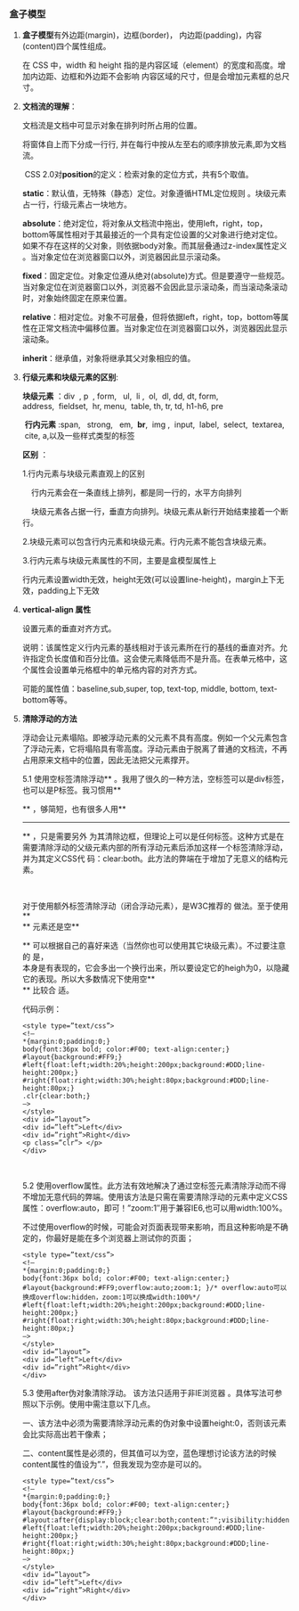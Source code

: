 ### 盒子模型

1. **盒子模型**有外边距(margin)，边框(border)， 内边距(padding)，内容(content)四个属性组成。

   在 CSS 中，width 和 height 指的是内容区域（element）的宽度和高度。增加内边距、边框和外边距不会影响       内容区域的尺寸，但是会增加元素框的总尺寸。

2. **文档流的理解**：

   文档流是文档中可显示对象在排列时所占用的位置。

   将窗体自上而下分成一行行, 并在每行中按从左至右的顺序排放元素,即为文档流。

    CSS 2.0对**position**的定义：检索对象的定位方式，共有5个取值。 

   **static**：默认值，无特殊（静态）定位。对象遵循HTML定位规则 。块级元素占一行，行级元素占一块地方。 

   **absolute**：绝对定位，将对象从文档流中拖出，使用left，right，top，bottom等属性相对于其最接近的一个具有定位设置的父对象进行绝对定位。如果不存在这样的父对象，则依据body对象。而其层叠通过z-index属性定义 。当对象定位在浏览器窗口以外，浏览器因此显示滚动条。

   **fixed**：固定定位。对象定位遵从绝对(absolute)方式。但是要遵守一些规范。当对象定位在浏览器窗口以外，浏览器不会因此显示滚动条，而当滚动条滚动时，对象始终固定在原来位置。

   **relative**：相对定位。对象不可层叠，但将依据left，right，top，bottom等属性在正常文档流中偏移位置。当对象定位在浏览器窗口以外，浏览器因此显示滚动条。

   **inherit**：继承值，对象将继承其父对象相应的值。

3. **行级元素和块级元素的区别**:

   **块级元素** ：div  , p  , form,   ul,  li ,  ol,   dl,   dd,   dt,   form,   address,  fieldset,  hr, menu,  table,  th,  tr,  td,  h1-h6,  pre

    **行内元素** :span,   strong,   em,  **br**,  img ,  input,  label,  select,  textarea,  cite, a,以及一些样式类型的标签

   **区别** ：

   1.行内元素与块级元素直观上的区别

       行内元素会在一条直线上排列，都是同一行的，水平方向排列

       块级元素各占据一行，垂直方向排列。块级元素从新行开始结束接着一个断行。

   2.块级元素可以包含行内元素和块级元素。行内元素不能包含块级元素。

   3.行内元素与块级元素属性的不同，主要是盒模型属性上

   行内元素设置width无效，height无效(可以设置line-height)，margin上下无效，padding上下无效

4. **vertical-align 属性** 

   设置元素的垂直对齐方式。

   说明：该属性定义行内元素的基线相对于该元素所在行的基线的垂直对齐。允许指定负长度值和百分比值。这会使元素降低而不是升高。在表单元格中，这个属性会设置单元格框中的单元格内容的对齐方式。

   可能的属性值：baseline,sub,super, top, text-top, middle, bottom, text-bottom等等。

5. **清除浮动的方法** 

   浮动会让元素塌陷。即被浮动元素的父元素不具有高度。例如一个父元素包含了浮动元素，它将塌陷具有零高度。浮动元素由于脱离了普通的文档流，不再占用原来文档中的位置，因此无法把父元素撑开。

   5.1 使用空标签清除浮动** 。我用了很久的一种方法，空标签可以是div标签，也可以是P标签。我习惯用**<P>** ，够简短，也有很多人用**<hr>** ，只是需要另外 为其清除边框，但理论上可以是任何标签。这种方式是在需要清除浮动的父级元素内部的所有浮动元素后添加这样一个标签清除浮动，并为其定义CSS代 码：clear:both。此方法的弊端在于增加了无意义的结构元素。

   ​

   对于使用额外标签清除浮动（闭合浮动元素），是W3C推荐的 做法。至于使用**<br />** 元素还是空**<div></div>** 可以根据自己的喜好来选（当然你也可以使用其它块级元素）。不过要注意的 是，**<br />** 本身是有表现的，它会多出一个换行出来，所以要设定它的heigh为0，以隐藏它的表现。所以大多数情况下使用空**<div>** 比较合 适。

   代码示例：

   ```
   <style type=”text/css”>
   <!–
   *{margin:0;padding:0;}
   body{font:36px bold; color:#F00; text-align:center;}
   #layout{background:#FF9;}
   #left{float:left;width:20%;height:200px;background:#DDD;line-height:200px;}
   #right{float:right;width:30%;height:80px;background:#DDD;line-height:80px;}
   .clr{clear:both;}
   –>
   </style>
   <div id=”layout”>
   <div id=”left”>Left</div>
   <div id=”right”>Right</div>
   <p class=”clr”> </p>
   </div>
   ```

   ​

   5.2 使用overflow属性。此方法有效地解决了通过空标签元素清除浮动而不得不增加无意代码的弊端。使用该方法是只需在需要清除浮动的元素中定义CSS属性：overflow:auto，即可！”zoom:1″用于兼容IE6,也可以用width:100%。

   不过使用overflow的时候，可能会对页面表现带来影响，而且这种影响是不确定的，你最好是能在多个浏览器上测试你的页面；

   ```
   <style type=”text/css”>
   <!–
   *{margin:0;padding:0;}
   body{font:36px bold; color:#F00; text-align:center;}
   #layout{background:#FF9;overflow:auto;zoom:1; }/* overflow:auto可以换成overflow:hidden，zoom:1可以换成width:100%*/
   #left{float:left;width:20%;height:200px;background:#DDD;line-height:200px;}
   #right{float:right;width:30%;height:80px;background:#DDD;line-height:80px;}
   –>
   </style>
   <div id=”layout”>
   <div id=”left”>Left</div>
   <div id=”right”>Right</div>
   </div>
   ```

   5.3 使用after伪对象清除浮动。 该方法只适用于非IE浏览器 。具体写法可参照以下示例。使用中需注意以下几点。

   一、该方法中必须为需要清除浮动元素的伪对象中设置height:0，否则该元素会比实际高出若干像素；

   二、content属性是必须的，但其值可以为空，蓝色理想讨论该方法的时候content属性的值设为”.”，但我发现为空亦是可以的。

   ```
   <style type=”text/css”>
   <!–
   *{margin:0;padding:0;}
   body{font:36px bold; color:#F00; text-align:center;}
   #layout{background:#FF9;}
   #layout:after{display:block;clear:both;content:”";visibility:hidden;height:0;}
   #left{float:left;width:20%;height:200px;background:#DDD;line-height:200px;}
   #right{float:right;width:30%;height:80px;background:#DDD;line-height:80px;}
   –>
   </style>
   <div id=”layout”>
   <div id=”left”>Left</div>
   <div id=”right”>Right</div>
   </div>
   ```

   ​



   



